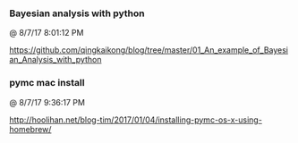 ﻿

### Bayesian analysis with python
@ 8/7/17 8:01:12 PM

https://github.com/qingkaikong/blog/tree/master/01_An_example_of_Bayesian_Analysis_with_python



### pymc mac install
@ 8/7/17 9:36:17 PM

http://hoolihan.net/blog-tim/2017/01/04/installing-pymc-os-x-using-homebrew/

